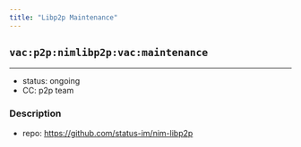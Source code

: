```yaml
---
title: "Libp2p Maintenance"
---
```

## `vac:p2p:nimlibp2p:vac:maintenance`
---

- status: ongoing
- CC: p2p team

### Description

- repo: https://github.com/status-im/nim-libp2p



